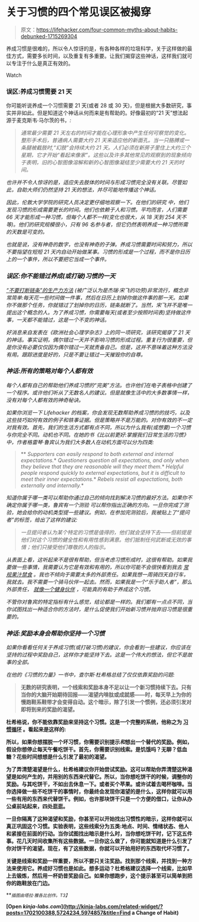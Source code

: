 # 关于习惯的四个常见误区被揭穿

> 原文：<https://lifehacker.com/four-common-myths-about-habits-debunked-1715269304>

养成习惯是很难的，所以令人惊讶的是，有各种各样的垃圾科学，关于这样做的最佳方式，需要多长时间，以及重复有多重要。让我们揭穿这些神话，这样我们就可以专注于什么是真正有效的。

Watch

### 误区:养成习惯需要 21 天

你可能听说养成一个习惯需要 21 天(或者 28 或 30 天)，但是根据大多数研究，事实并非如此。但是知道这个神话从何而来是有帮助的。好像最初的“21 天”想法起源于麦克斯韦·马尔茨的书，[](http://en.wikipedia.org/wiki/Psycho-Cybernetics)*:*

> *通常最少需要 21 天左右的时间才能在心理形象中产生任何可察觉的变化。整形手术后，普通病人需要大约 21 天来适应他的新面孔。当一只胳膊或一条腿被截肢时,“幻肢”会持续大约 21 天。人们必须在新房子里住上大约三个星期，它才开始“看起来像家”。这些以及许多其他常见的观察到的现象倾向于表明，旧的心智图像溶解和新的心智图像凝结至少需要大约 21 天的时间。*

*也许并不令人惊讶的是，适应失去肢体的时间与形成习惯完全没有关联。尽管如此，自助大师们仍然坚持 21 天的想法，并尽可能地传播这个神话。*

*因此，伦敦大学学院的研究人员决定更仔细地观察一下。在他们的研究 中，他们发现习惯的形成需要更长的时间。他们也依赖于人和习惯。平均而言，人们需要 66 天才能形成一种习惯，但每个人都不一样(变化也很大，从 18 天到 254 天不等)。他们的研究规模很小，只有 96 名参与者，但它仍然表明养成一种习惯所需的天数是可变的。*

*也就是说，没有神奇的数字，也没有神奇的子弹。养成习惯需要时间和努力，所以不要指望在短短 21 天内自动开始做某事。习惯的形成是一个过程，而不是你日历上的一个事件，所以不要把它当成一个事件。*

### *误区:你不能错过养成(或打破)习惯的一天*

*[“不要打断链条”的生产力方法](http://lifehacker.com/how-seinfelds-productivity-secret-fixed-my-procrastinat-5886128) (被广泛认为是杰瑞·宋飞的功劳)非常流行，概念非常简单:每天花一些时间做一件事，然后在日历上划掉你做这件事的那一天。如果你不做那个任务，你就错过了划掉你的日历，链条就断了。当然，宋飞并不是唯一提出这个概念的人。为了养成习惯，你需要每天(或者至少按照时间表)坚持做这件事，一天都不能错过，这是一个不变的神话。*

*好消息来自发表在《欧洲社会心理学杂志》上的同一项研究，该研究揭穿了 21 天的神话。事实证明，偶尔错过一天并不影响习惯的形成过程。重复行为很重要，但是你没有必要仅仅因为偶尔错过一天就责备自己。但是，这并不意味着这种方法没有用。跟踪进度是好的，只是不要让错过一天摧毁你的自尊。*

### *神话:所有的策略对每个人都有效*

*每个人都有自己的帮助他们养成习惯的“完美”方法。也许他们在电子表格中创建了一个程序。或许他们听从了无数名人的建议。但是就像生活中的大多数事情一样，没有对每个人都有效的神奇秘诀。*

*如果你浏览一下 Lifehacker 的档案，你会发现无数帮助养成习惯的的技巧，以及这些技巧如何有效的例子和轶事证据。但是策略并不是万能的。对你有效的不一定对我有效。首先，我们的生活方式都有点不同，所以为什么我有(或想要)一个习惯与你完全不同。动机也不同。在她的书《比以前更好:掌握我们日常生活的习惯》中，作者格雷琴·鲁宾认为我们大多数人在动机方面可以分为四类:*

> **   *Supporters can easily respond to both external and internal expectations.**   *Questioners question all expectations, and only when they believe that they are reasonable will they meet them.**   *Helpful people respond quickly to external expectations, but it is difficult to meet their inner expectations.**   *Rebels resist all expectations, both externally and internally.**

*知道你属于哪一类可以帮助你通过自己的倾向找到解决习惯的最好方法。如果你不确定你属于哪一类，鲁宾有一个测验 可以帮你指出正确的方向。一旦你完成了测验，她会给你的动机类型提一些建议。例如，在参加完测验后，我被贴上了“提问者”的标签，给出了这样的建议:*

> *一旦提问者认为某个特定的习惯是值得的，他们就会坚持下去——但前提是他们对这个习惯的健全性和有用性感到满意。他们抵制任何武断或无效的事情；他们只接受他们尊敬的人的指示。*

*从表面上看，这听起来不是很有帮助，但当考虑习惯形成时，这很有帮助。如果我要做一些事情，我需要认为它是有效和有用的，所以你可能不会很快看到我去 [常规果汁禁食](http://lifehacker.com/what-happens-in-your-body-during-a-cleanse-or-detox-1669540259) 。我也不倾向于需要太多的外部责任。如果我想一周骑四天自行车，我就去。我不需要一个骑马伙伴一起去。然而，如果我是一个“乐于助人者”，那么外部责任， [就像一个健身伙伴](http://lifehacker.com/how-to-motivate-yourself-into-an-exercise-routine-youll-5950484) ，可能真的有助于养成这个习惯。*

*不管你对鲁宾的特定指标有什么感觉，结论都是一样的。我们都有一点点不同，当你试图找出一种适合你的方法时，是什么促使我们开始新习惯并抛弃旧习惯是很重要的。*

### *神话:奖励本身会帮助你坚持一个习惯*

*如果你看看任何关于养成习惯(或打破习惯)的建议，你会看到一些建议，你应该在坚持的过程中奖励自己，这样你才能坚持下去。这是一个伟大的想法，但它不是故事的全部。*

*在他的《习惯的力量》[](http://www.amazon.com/The-Power-Habit-What-Business/dp/081298160X?asc_campaign=InlineText&asc_refurl=https://lifehacker.com/four-common-myths-about-habits-debunked-1715269304&asc_source=&tag=kinjalifehackerlink-20)*一书中，查尔斯·杜希格总结了仅仅依靠奖励的问题:**

> **无数的研究表明，一个线索和奖励本身不足以让一个新习惯持续下去。只有当你的大脑开始期待回报——渴望内啡肽或成就感——时，每天早上为你的慢跑鞋系鞋带才会变得自动。这个暗示，除了引发一个惯例，还必须引发对即将到来的奖励的渴望。**

**杜希格说，你不能依靠奖励来坚持这个习惯。这是一个完整的系统，他称之为 [习惯循环](http://lifehacker.com/master-the-habit-loop-to-break-bad-habits-and-build-bet-5948871) 。看起来是这样的:**

**所以，如果你想摆脱一个坏习惯，你需要识别提示*和*想出一个替代的奖励。例如，假设你想停止每天午餐吃饼干。首先，你需要识别线索。是饥饿吗？无聊？低血糖？花些时间想想是什么引发了最初的渴望。**

**为了弄清楚渴望是什么，杜希格建议你开始尝试奖励。这可以帮助你弄清楚这种渴望是如何产生的，并用别的东西来代替它。所以，当你想吃饼干的时候，调整你的奖励。与其吃饼干，不如出去休息一下。或者买个苹果。或许试着去喝杯咖啡。当你选择做一些不吃饼干的事情时，你最终会发现你渴望的是什么，这样你就可以用一些有用的东西来代替饼干。例如，也许那块饼干只是一个方便的借口，让你从办公桌前站起来，四处逛逛。**

**一旦你隔离了这种渴望和奖励，你甚至可以开始找出习惯性的暗示，这样你就可以真正巩固这个习惯。实验表明，这些线索分为五类:地点、时间、情绪状态、他人和紧接在前面的行动。当你试图找出暗示是什么时，当你想吃饼干时，记下这五件事。花几天时间收集所有这些数据。一旦你这么做了，你可能就知道是什么引发了你对饼干的渴望。现在，有了这些数据，你就可以开始用好的东西取代坏习惯了。**

**关键是线索和奖励一样重要，所以不要只关注奖励。找到那个线索，并找到一种方法来使用它。养成好习惯也是如此。想多运动？杜希格建议选择一个线索，比如早上去锻炼，然后用一杯奶昔奖励自己。如果你想跑步，这个提示甚至可以简单到把你的跑鞋放在门边。**

**<small>*插图由塔拉·雅各比创作。*T3】</small>**

**[Open *kinja-labs.com*](http://kinja-labs.com/related-widget/?posts=1702100388,5724234,5974857&title=Find a Change of Habit)**